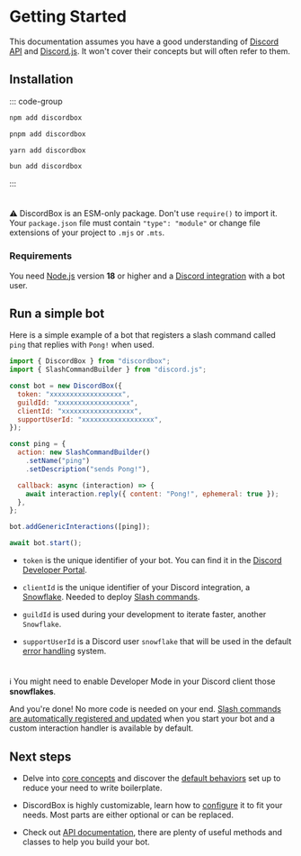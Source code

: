 # Getting Started

This documentation assumes you have a good understanding of [Discord API](https://discord.com/developers/docs/intro) and [Discord.js](https://discord.js.org/#/docs/main/stable/general/welcome). It won't cover their concepts but will often refer to them.

## Installation

::: code-group

```sh [npm]
npm add discordbox
```

```sh [pnpm]
pnpm add discordbox
```

```sh [yarn]
yarn add discordbox
```

```sh [bun]
bun add discordbox
```

:::

<div class="warning custom-block" style="padding-top: 8px">

⚠️ DiscordBox is an ESM-only package. Don't use <code>require()</code> to import it. Your <code>package.json</code> file must contain <code>"type": "module"</code> or change file extensions of your project to <code>.mjs</code> or <code>.mts</code>.

</div>

### Requirements

You need [Node.js](https://nodejs.org/en/) version **18** or higher and a [Discord integration](https://discord.com/developers/applications) with a bot user.

## Run a simple bot

Here is a simple example of a bot that registers a slash command called `ping` that replies with `Pong!` when used.

```js
import { DiscordBox } from "discordbox";
import { SlashCommandBuilder } from "discord.js";

const bot = new DiscordBox({
  token: "xxxxxxxxxxxxxxxxxx",
  guildId: "xxxxxxxxxxxxxxxxxx",
  clientId: "xxxxxxxxxxxxxxxxxx",
  supportUserId: "xxxxxxxxxxxxxxxxxx",
});

const ping = {
  action: new SlashCommandBuilder()
    .setName("ping")
    .setDescription("sends Pong!"),

  callback: async (interaction) => {
    await interaction.reply({ content: "Pong!", ephemeral: true });
  },
};

bot.addGenericInteractions([ping]);

await bot.start();
```

- `token` is the unique identifier of your bot. You can find it in the [Discord Developer Portal](https://discord.com/developers/applications).

- `clientId` is the unique identifier of your Discord integration, a [Snowflake](https://discord.com/developers/docs/reference#snowflakes). Needed to deploy [Slash commands](https://discord.com/developers/docs/interactions/slash-commands).

- `guildId` is used during your development to iterate faster, another `Snowflake`.

- `supportUserId` is a Discord user `snowflake` that will be used in the default [error handling]() system.

<div class="tip custom-block" style="padding-top: 8px">

ℹ️ You might need to enable Developer Mode in your Discord client those <b>snowflakes</b>.

</div>

And you're done! No more code is needed on your end. [Slash commands are automatically registered and updated]() when you start your bot and a custom interaction handler is available by default.

## Next steps

- Delve into [core concepts]() and discover the [default behaviors]() set up to reduce your need to write boilerplate.

- DiscordBox is highly customizable, learn how to [configure]() it to fit your needs. Most parts are either optional or can be replaced.

- Check out [API documentation](), there are plenty of useful methods and classes to help you build your bot.
